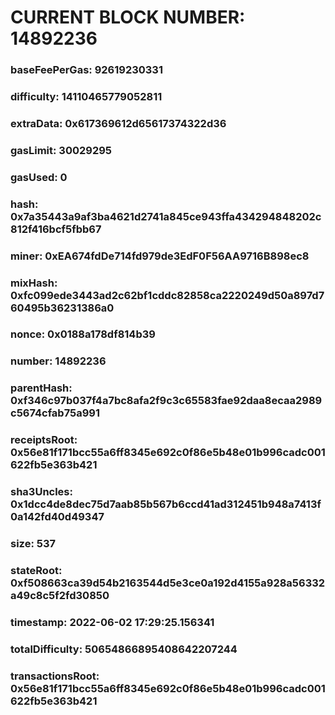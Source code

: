 # CURRENT BLOCK NUMBER: 14892236

### baseFeePerGas: 92619230331
### difficulty: 14110465779052811
### extraData: 0x617369612d65617374322d36
### gasLimit: 30029295
### gasUsed: 0
### hash: 0x7a35443a9af3ba4621d2741a845ce943ffa434294848202c812f416bcf5fbb67
### miner: 0xEA674fdDe714fd979de3EdF0F56AA9716B898ec8
### mixHash: 0xfc099ede3443ad2c62bf1cddc82858ca2220249d50a897d760495b36231386a0
### nonce: 0x0188a178df814b39
### number: 14892236
### parentHash: 0xf346c97b037f4a7bc8afa2f9c3c65583fae92daa8ecaa2989c5674cfab75a991
### receiptsRoot: 0x56e81f171bcc55a6ff8345e692c0f86e5b48e01b996cadc001622fb5e363b421
### sha3Uncles: 0x1dcc4de8dec75d7aab85b567b6ccd41ad312451b948a7413f0a142fd40d49347
### size: 537
### stateRoot: 0xf508663ca39d54b2163544d5e3ce0a192d4155a928a56332a49c8c5f2fd30850
### timestamp: 2022-06-02 17:29:25.156341
### totalDifficulty: 50654866895408642207244
### transactionsRoot: 0x56e81f171bcc55a6ff8345e692c0f86e5b48e01b996cadc001622fb5e363b421
